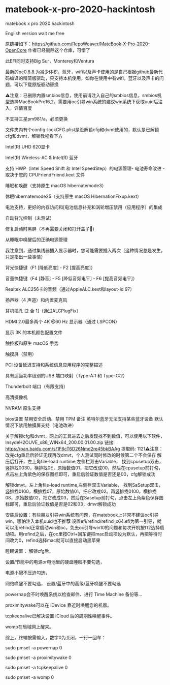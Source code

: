 # matebook-x-pro-2020-hackintosh
matebook x pro 2020 hackintosh

English version wait me free

原链接如下：https://github.com/RepoWeaver/MateBook-X-Pro-2020-OpenCore  作者已经删除这个仓库，可惜了

此EFI同时支持Big Sur，Monterey和Ventura

最新的oc0.8.8.为减少体积，蓝牙，wifi以及声卡使用的是自己根据github最新代码编译的精简版驱动，只支持本机使用，如你在使用中有wifi，蓝牙以及声卡的问题，可以下载原版驱动替换

⚠️注意：已删除内置smbios信息，使用前请注入自己的smbios信息，smbios机型选择MacBookPro16,2，需要用oc引导win系统的建议win系统下获取uuid后注入，详情百度


不支持三星pm981/a，必须更换


文件夹内有个config-lockCFG.plist是没解锁cfg和dvmt使用的，默认是已解锁cfg和dvmt，解锁教程看下方


Intel(R) UHD 620显卡

Intel(R) Wireless-AC & Intel(R) 蓝牙

支持 HWP（Intel Speed Shift 和 Intel SpeedStep）的电源管理- 电池寿命改进 - 取决于您的 CPUFriendFriend.kext 文件

睡眠和唤醒（支持原生 macOS hibernatemode3）

休眠hibernatemode25（支持原生 macOS HibernationFixup.kext）

电池支持，更好的内存访问和[电池信息补充和涡轮增压禁用（应用程序）的集成

自动背光控制（未测试）

修复启动时黑屏（不再需要关闭和打开盖子&#127881;)

从睡眠中唤醒后的正确电源管理

我注意到，通过集线器插入显示器时，您可能需要插入两次（这种情况总是发生，只是指出一些事情）

背光快捷键（F1 [降低亮度] - F2 [提高亮度]）

音量快捷键（F4 [静音] - F5 [降低音频电平] - F6 [提高音频电平]）

Realtek ALC256卡的音频（通过AppleALC.kext和layout-id 97）

扬声器（4 声道）和内置麦克风

耳机插孔 [2 合 1]（通过ALCPlugFix）

HDMI 2.0最多两个 4K @60 Hz 显示器（通过 LSPCON）

显示 3K 的本机颜色配置文件

触控板和原生 macOS 手势

触摸屏（禁用）

PCI 设备延迟支持和系统信息应用程序的完整描述

具有适当功率级别的USB 端口映射（Type-A:1 和 Type-C:2）

Thunderbolt 端口（有限支持）

高清摄像机

NVRAM 原生支持



bios设置
禁用安全启动、禁用 TPM
备注
英特尔蓝牙无法支持某些蓝牙设备
默认情况下禁用触摸屏支持（电池改进）

关于解锁cfg和dvmt，网上的工具进去之后发现找不到数值，可以使用以下软件，
InsydeH2OUVE_x86_WINx64_200.00.01.00.zip
链接: https://pan.baidu.com/s/1F6cT6D26Nmd2re45bkBAAg 提取码: 1121⚠️注意：改完cfg重启后验证无误再改dmvt，个人测试同时修改的时候第二个不会保存
解压后打开，左上角file-load runtime,左侧栏双击Variable，
找到cpusetup双击，竖排找0030，横排找0E，原始数值01，把它改成00，然后在cpusetup前打勾，点击左上角紫色的保存图标即可，重启后验证数值是否还是00，cfg解锁成功

解锁dmvt，左上角file-load runtime,左侧栏双击Variable，
找到SaSetup双击，竖排找0100，横排找07，原始数值01，把它改成02。再竖排找0100，横排找08，原始数值02，把它改成03，然后在Sasetup前打勾，点击左上角紫色保存图标即可，重启后验证数值是否是02和03，dmvt解锁成功


安装后设置：有些朋友引导win系统有问题，在matebook上非常不建议oc引导win，哪怕注入本机uuid也不推荐
设置efi/refind/refind_x64.efi为第一引导，就可以用refind正常启动win和oc，免去oc引导win10的问题和每次开机按f12选择启动项。用refind之后，在oc里按Ctrl+回车键把mac启动项设为默认，再把等待时间改为0，refind选择mac就可以直接启动黑苹果

睡眠设置：
解锁cfg后，

设置/节能中的电源or电池里的硬盘睡眠不要勾选，

电源小憩不压迫勾选，

网络唤醒不要勾选，
设置/蓝牙中的高级/蓝牙唤醒不要勾选

powernap会不时唤醒系统以检查邮件、进行 Time Machine 备份等...

proximitywake可以在 iDevice 靠近时唤醒您的机器。

tcpkeepalive已解决设置 iCloud 后的周期性唤醒事件。

womp在局域网上醒来。

综上，终端按需输入，数字0为关闭，一行一回车：

sudo pmset -a powernap 0

sudo pmset -a proximitywake 0

sudo pmset -a tcpkeepalive 0

sudo pmset -a womp 0



